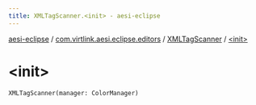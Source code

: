 ```yaml
---
title: XMLTagScanner.<init> - aesi-eclipse
---
```


[aesi-eclipse](../../index.html) / [com.virtlink.aesi.eclipse.editors](../index.html) / [XMLTagScanner](index.html) / [&lt;init&gt;](.)

# &lt;init&gt;

`XMLTagScanner(manager: ColorManager)`